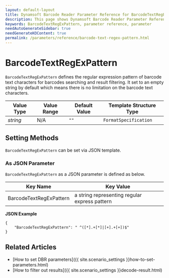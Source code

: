 ```yaml
---
layout: default-layout
title: Dynamsoft Barcode Reader Parameter Reference for BarcodeTextRegExPattern
description: This page shows Dynamsoft Barcode Reader Parameter Reference for BarcodeTextRegExPattern.
keywords: BarcodeTextRegExPattern, parameter reference, parameter
needAutoGenerateSidebar: true
needGenerateH3Content: true
permalink: /parameters/reference/barcode-text-regex-pattern.html
---
```



# BarcodeTextRegExPattern 

`BarcodeTextRegExPattern` defines the regular expression pattern of barcode text characters for barcodes searching and result filtering. It set to an empty string by default which means there is no limitation on the barcode text characters.

| Value Type | Value Range | Default Value | Template Structure Type |
| ---------- | ----------- | ------------- | ----------------------- |
| *string* | N/A | `""` | `FormatSpecification` |

## Setting Methods
`BarcodeTextRegExPattern` can be set via JSON template.

### As JSON Parameter
`BarcodeTextRegExPattern` as a JSON parameter is defined as below.   

| Key Name | Key Value |
| -------- | --------- |
| BarcodeTextRegExPattern | a string representing regular express pattern |

**JSON Example**   
```
{
    "BarcodeTextRegExPattern": " ^([*].+[*]|[+].+[+])$"
}
```


<!--
## Impacts on Performance
### Speed
Enabling `BarcodeTextRegExPattern` for filtering may speed up the process.

### Read Rate
Enabling `BarcodeTextRegExPattern` to filter out results may reduce the Read Rate. 

### Accuracy
Enabling `BarcodeTextRegExPattern` to filter out results may improve the Accuracy.

-->
## Related Articles
- [How to set DBR parameters]({{ site.scenario_settings }}how-to-set-parameters.html)
- [How to filter out results]({{ site.scenario_settings }}decode-result.html)
